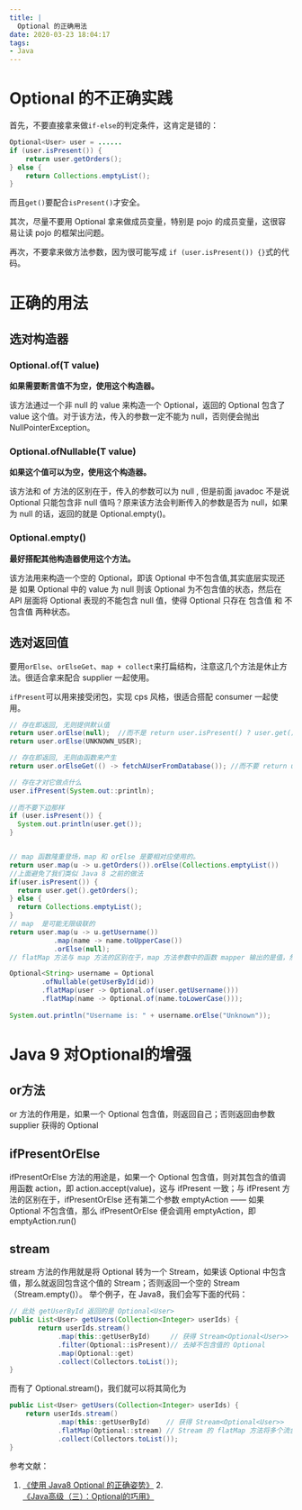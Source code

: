 ```yaml
---
title: |
  Optional 的正确用法
date: 2020-03-23 18:04:17
tags:
- Java
---
```

# Optional 的不正确实践

首先，不要直接拿来做`if-else`的判定条件，这肯定是错的：

```java
Optional<User> user = ...... 
if (user.isPresent()) {
    return user.getOrders();
} else {
    return Collections.emptyList();
}
```
而且`get()`要配合`isPresent()`才安全。

其次，尽量不要用 Optional 拿来做成员变量，特别是 pojo 的成员变量，这很容易让读 pojo 的框架出问题。

再次，不要拿来做方法参数，因为很可能写成 `if (user.isPresent()) {}`式的代码。

# 正确的用法

## 选对构造器

### Optional.of(T value)

**如果需要断言值不为空，使用这个构造器。**

该方法通过一个非 null 的 value 来构造一个 Optional，返回的 Optional 包含了 value 这个值。对于该方法，传入的参数一定不能为 null，否则便会抛出 NullPointerException。


### Optional.ofNullable(T value)

**如果这个值可以为空，使用这个构造器。**

该方法和 of 方法的区别在于，传入的参数可以为 null , 但是前面 javadoc 不是说 Optional 只能包含非 null 值吗？原来该方法会判断传入的参数是否为 null，如果为 null 的话，返回的就是 Optional.empty()。

### Optional.empty()

**最好搭配其他构造器使用这个方法。**

该方法用来构造一个空的 Optional，即该 Optional 中不包含值,其实底层实现还是 如果 Optional 中的 value 为 null 则该 Optional 为不包含值的状态，然后在 API 层面将 Optional 表现的不能包含 null 值，使得 Optional 只存在 包含值 和 不包含值 两种状态。

## 选对返回值

要用`orElse`、`orElseGet`、`map + collect`来打扁结构，注意这几个方法是休止方法。很适合拿来配合 supplier 一起使用。

`ifPresent`可以用来接受闭包，实现 cps 风格，很适合搭配 consumer 一起使用。

```java
// 存在即返回, 无则提供默认值
return user.orElse(null);  //而不是 return user.isPresent() ? user.get() : null;
return user.orElse(UNKNOWN_USER); 

// 存在即返回, 无则由函数来产生
return user.orElseGet(() -> fetchAUserFromDatabase()); //而不要 return user.isPresent() ? user: fetchAUserFromDatabase();

// 存在才对它做点什么
user.ifPresent(System.out::println);
 
//而不要下边那样
if (user.isPresent()) {
  System.out.println(user.get());
}


// map 函数隆重登场，map 和 orElse 是要相对应使用的。
return user.map(u -> u.getOrders()).orElse(Collections.emptyList())
//上面避免了我们类似 Java 8 之前的做法
if(user.isPresent()) {
  return user.get().getOrders();
} else {
  return Collections.emptyList();
}
// map  是可能无限级联的
return user.map(u -> u.getUsername())
           .map(name -> name.toUpperCase())
           .orElse(null);
// flatMap 方法与 map 方法的区别在于，map 方法参数中的函数 mapper 输出的是值，然后 map 方法会使用 Optional.ofNullable 将其包装为 Optional；而 flatMap 要求参数中的函数 mapper 输出的就是 Optional。

Optional<String> username = Optional
        .ofNullable(getUserById(id))
        .flatMap(user -> Optional.of(user.getUsername()))
        .flatMap(name -> Optional.of(name.toLowerCase()));
        
System.out.println("Username is: " + username.orElse("Unknown"));
```

# Java 9 对Optional的增强

## or方法
or 方法的作用是，如果一个 Optional 包含值，则返回自己；否则返回由参数 supplier 获得的 Optional

## ifPresentOrElse
ifPresentOrElse 方法的用途是，如果一个 Optional 包含值，则对其包含的值调用函数 action，即 action.accept(value)，这与 ifPresent 一致；与 ifPresent 方法的区别在于，ifPresentOrElse 还有第二个参数 emptyAction —— 如果 Optional 不包含值，那么 ifPresentOrElse 便会调用 emptyAction，即 emptyAction.run()

## stream

stream 方法的作用就是将 Optional 转为一个 Stream，如果该 Optional 中包含值，那么就返回包含这个值的 Stream；否则返回一个空的 Stream（Stream.empty()）。
举个例子，在 Java8，我们会写下面的代码：

```java
// 此处 getUserById 返回的是 Optional<User>
public List<User> getUsers(Collection<Integer> userIds) {
       return userIds.stream()
            .map(this::getUserById)     // 获得 Stream<Optional<User>>
            .filter(Optional::isPresent)// 去掉不包含值的 Optional
            .map(Optional::get)
            .collect(Collectors.toList());
}
```

而有了 Optional.stream()，我们就可以将其简化为

```java
public List<User> getUsers(Collection<Integer> userIds) {
    return userIds.stream()
            .map(this::getUserById)    // 获得 Stream<Optional<User>>
            .flatMap(Optional::stream) // Stream 的 flatMap 方法将多个流合成一个流
            .collect(Collectors.toList());
}
```

参考文献：

 1. [《使用 Java8 Optional 的正确姿势》][1]
 2.[《Java高级（三）：Optional的巧用》][2]

  [1]: https://yanbin.blog/proper-ways-of-using-java8-optional/#more-7415
  [2]: https://zhuanlan.zhihu.com/p/40966718
